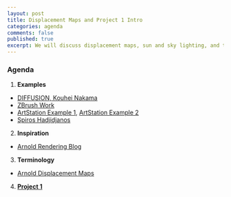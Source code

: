 ```yaml
---
layout: post
title: Displacement Maps and Project 1 Intro
categories: agenda
comments: false
published: true
excerpt: We will discuss displacement maps, sun and sky lighting, and talk about Project 1.
---
```


### Agenda

1. **Examples**
  - [DIFFUSION, Kouhei Nakama](https://vimeo.com/145251635)
  - [ZBrush Work](http://www.zbrushcentral.com/showthread.php?83616-the-wrestler-(WiP-museum_scene)/page34)
  - [ArtStation Example 1](https://www.artstation.com/artwork/real-displacement-textures), [ArtStation Example 2](https://www.artstation.com/artwork/3156g)
  - [Spiros Hadjidjanos](http://www.spiroshadjidjanos.net/displacementmaps/)
2. **Inspiration**
  - [Arnold Rendering Blog](https://arnold-rendering.com/)
3. **Terminology**
  - [Arnold Displacement Maps](https://support.solidangle.com/display/AFMUG/Displacement)
4. **[Project 1]({{site.assignments.project-1.doc}})**
